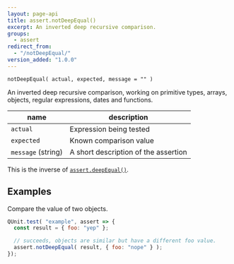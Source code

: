 ```yaml
---
layout: page-api
title: assert.notDeepEqual()
excerpt: An inverted deep recursive comparison.
groups:
  - assert
redirect_from:
  - "/notDeepEqual/"
version_added: "1.0.0"
---
```


`notDeepEqual( actual, expected, message = "" )`

An inverted deep recursive comparison, working on primitive types, arrays, objects, regular expressions, dates and functions.

| name | description |
|------|-------------|
| `actual` | Expression being tested |
| `expected` | Known comparison value |
| `message` (string) | A short description of the assertion |

This is the inverse of [`assert.deepEqual()`](./deepEqual.md).

## Examples

Compare the value of two objects.

```js
QUnit.test( "example", assert => {
  const result = { foo: "yep" };

  // succeeds, objects are similar but have a different foo value.
  assert.notDeepEqual( result, { foo: "nope" } );
});
```
